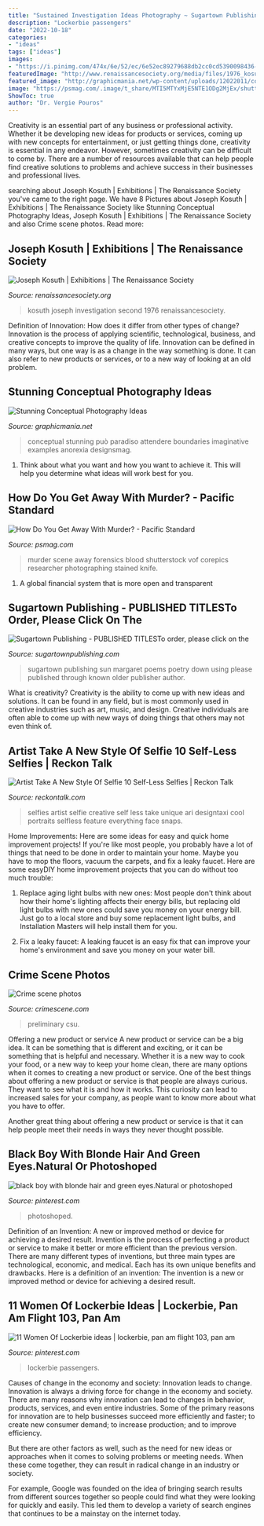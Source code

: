 ```yaml
---
title: "Sustained Investigation Ideas Photography ~ Sugartown Publishing Sun Margaret Poems Poetry Down Using Please Published Through Known Older Publisher Author"
description: "Lockerbie passengers"
date: "2022-10-18"
categories:
- "ideas"
tags: ["ideas"]
images:
- "https://i.pinimg.com/474x/6e/52/ec/6e52ec89279688db2cc0cd5390098436--pan-am-crime.jpg"
featuredImage: "http://www.renaissancesociety.org/media/files/1976_kosuth_344-1.jpg"
featured_image: "http://graphicmania.net/wp-content/uploads/12022011/concept01.jpg"
image: "https://psmag.com/.image/t_share/MTI5MTYxMjE5NTE1ODg2MjEx/shutterstock_135187676jpg.jpg"
ShowToc: true
author: "Dr. Vergie Pouros"
---
```



Creativity is an essential part of any business or professional activity. Whether it be developing new ideas for products or services, coming up with new concepts for entertainment, or just getting things done, creativity is essential in any endeavor. However, sometimes creativity can be difficult to come by. There are a number of resources available that can help people find creative solutions to problems and achieve success in their businesses and professional lives.

	

		
searching about Joseph Kosuth | Exhibitions | The Renaissance Society you've came to the right page. We have 8 Pictures about Joseph Kosuth | Exhibitions | The Renaissance Society like Stunning Conceptual Photography Ideas, Joseph Kosuth | Exhibitions | The Renaissance Society and also Crime scene photos. Read more:
		
    
## Joseph Kosuth | Exhibitions | The Renaissance Society

<img loading=lazy src="http://www.renaissancesociety.org/media/files/1976_kosuth_344-1.jpg" onerror="this.onerror=null;this.src='https://tse2.mm.bing.net/th?id=OIP.A4YCtFBfVHyfjUmP-kxM0wHaFq&amp;pid=15.1';" alt="Joseph Kosuth | Exhibitions | The Renaissance Society">

_Source: renaissancesociety.org_

>kosuth joseph investigation second 1976 renaissancesociety. 

	

Definition of Innovation: How does it differ from other types of change?
Innovation is the process of applying scientific, technological, business, and creative concepts to improve the quality of life. Innovation can be defined in many ways, but one way is as a change in the way something is done. It can also refer to new products or services, or to a new way of looking at an old problem.

    
## Stunning Conceptual Photography Ideas

<img loading=lazy src="http://graphicmania.net/wp-content/uploads/12022011/concept01.jpg" onerror="this.onerror=null;this.src='https://tse1.mm.bing.net/th?id=OIP.TUiy-Tm4Q0Phf8gjAbzbmgHaLY&amp;pid=15.1';" alt="Stunning Conceptual Photography Ideas">

_Source: graphicmania.net_

>conceptual stunning può paradiso attendere boundaries imaginative examples anorexia designsmag. 

	

1. Think about what you want and how you want to achieve it. This will help you determine what ideas will work best for you. 

    
## How Do You Get Away With Murder? - Pacific Standard

<img loading=lazy src="https://psmag.com/.image/t_share/MTI5MTYxMjE5NTE1ODg2MjEx/shutterstock_135187676jpg.jpg" onerror="this.onerror=null;this.src='https://tse2.mm.bing.net/th?id=OIP.fjcChrsy82uNbwru2rLxSwHaE8&amp;pid=15.1';" alt="How Do You Get Away With Murder? - Pacific Standard">

_Source: psmag.com_

>murder scene away forensics blood shutterstock vof corepics researcher photographing stained knife. 

	

1. A global financial system that is more open and transparent 

    
## Sugartown Publishing - PUBLISHED TITLESTo Order, Please Click On The

<img loading=lazy src="http://www.sugartownpublishing.com/yahoo_site_admin/assets/images/Sun_on_the_Rind_Cover_Marketing_300.149153919_std.jpg" onerror="this.onerror=null;this.src='https://tse3.mm.bing.net/th?id=OIP.BZeFfOSK70P4NpeERtKLLAHaLG&amp;pid=15.1';" alt="Sugartown Publishing - PUBLISHED TITLESTo order, please click on the">

_Source: sugartownpublishing.com_

>sugartown publishing sun margaret poems poetry down using please published through known older publisher author. 

	

What is creativity?
Creativity is the ability to come up with new ideas and solutions. It can be found in any field, but is most commonly used in creative industries such as art, music, and design. Creative individuals are often able to come up with new ways of doing things that others may not even think of.

    
## Artist Take A New Style Of Selfie 10 Self-Less Selfies | Reckon Talk

<img loading=lazy src="https://www.reckontalk.com/wp-content/uploads/2015/08/Artist-Take-A-New-Style-Of-Selfie-10-Self-Less-Selfies-1.jpg" onerror="this.onerror=null;this.src='https://tse2.mm.bing.net/th?id=OIP.bFW4GEMGhSy249WKfcqQpAHaHZ&amp;pid=15.1';" alt="Artist Take A New Style Of Selfie 10 Self-Less Selfies | Reckon Talk">

_Source: reckontalk.com_

>selfies artist selfie creative self less take unique ari designtaxi cool portraits selfless feature everything face snaps. 

	

Home Improvements: Here are some ideas for easy and quick home improvement projects!
If you're like most people, you probably have a lot of things that need to be done in order to maintain your home. Maybe you have to mop the floors, vacuum the carpets, and fix a leaky faucet. Here are some easyDIY home improvement projects that you can do without too much trouble:
1. Replace aging light bulbs with new ones: Most people don't think about how their home's lighting affects their energy bills, but replacing old light bulbs with new ones could save you money on your energy bill. Just go to a local store and buy some replacement light bulbs, and Installation Masters will help install them for you.

2. Fix a leaky faucet: A leaking faucet is an easy fix that can improve your home's environment and save you money on your water bill.

    
## Crime Scene Photos

<img loading=lazy src="https://www.crimescene.com/images/slideshow/captioncontest/skater/blood-with-hand.jpg" onerror="this.onerror=null;this.src='https://tse3.mm.bing.net/th?id=OIP.0bLSw-1gMr2QsddY-cdq6QHaFj&amp;pid=15.1';" alt="Crime scene photos">

_Source: crimescene.com_

>preliminary csu. 

	

Offering a new product or service
A new product or service can be a big idea. It can be something that is different and exciting, or it can be something that is helpful and necessary. Whether it is a new way to cook your food, or a new way to keep your home clean, there are many options when it comes to creating a new product or service. 
One of the best things about offering a new product or service is that people are always curious. They want to see what it is and how it works. This curiosity can lead to increased sales for your company, as people want to know more about what you have to offer. 

Another great thing about offering a new product or service is that it can help people meet their needs in ways they never thought possible.

    
## Black Boy With Blonde Hair And Green Eyes.Natural Or Photoshoped

<img loading=lazy src="https://i.pinimg.com/736x/bd/e1/f1/bde1f187a0c12ccdbc838b16f52b66b7--blonde-curly-hair-amber-eyes.jpg" onerror="this.onerror=null;this.src='https://tse2.mm.bing.net/th?id=OIP.BREUh0_96jqhXbCeOaryYgHaHa&amp;pid=15.1';" alt="black boy with blonde hair and green eyes.Natural or photoshoped">

_Source: pinterest.com_

>photoshoped. 

	

Definition of an Invention: A new or improved method or device for achieving a desired result.
Invention is the process of perfecting a product or service to make it better or more efficient than the previous version. There are many different types of inventions, but three main types are technological, economic, and medical. Each has its own unique benefits and drawbacks. Here is a definition of an invention: 
The invention is a new or improved method or device for achieving a desired result.

    
## 11 Women Of Lockerbie Ideas | Lockerbie, Pan Am Flight 103, Pan Am

<img loading=lazy src="https://i.pinimg.com/474x/6e/52/ec/6e52ec89279688db2cc0cd5390098436--pan-am-crime.jpg" onerror="this.onerror=null;this.src='https://tse4.mm.bing.net/th?id=OIP.GXu8mvP3VnRft70qMTebeAAAAA&amp;pid=15.1';" alt="11 Women Of Lockerbie ideas | lockerbie, pan am flight 103, pan am">

_Source: pinterest.com_

>lockerbie passengers. 

	

Causes of change in the economy and society: Innovation leads to change.
Innovation is always a driving force for change in the economy and society. There are many reasons why innovation can lead to changes in behavior, products, services, and even entire industries. 
Some of the primary reasons for innovation are to help businesses succeed more efficiently and faster; to create new consumer demand; to increase production; and to improve efficiency. 

But there are other factors as well, such as the need for new ideas or approaches when it comes to solving problems or meeting needs. When these come together, they can result in radical change in an industry or society.

For example, Google was founded on the idea of bringing search results from different sources together so people could find what they were looking for quickly and easily. This led them to develop a variety of search engines that continues to be a mainstay on the internet today.

